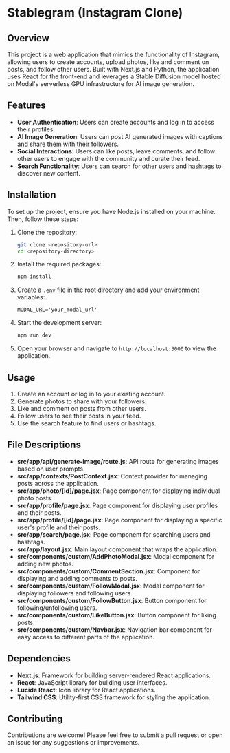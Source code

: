 # Stablegram (Instagram Clone)

## Overview

This project is a web application that mimics the functionality of Instagram, allowing users to create accounts, upload photos, like and comment on posts, and follow other users. Built with Next.js and Python, the application uses React for the front-end and leverages a Stable Diffusion model hosted on Modal's serverless GPU infrastructure for AI image generation.

## Features

- **User Authentication**: Users can create accounts and log in to access their profiles.
- **AI Image Generation**: Users can post AI generated images with captions and share them with their followers.
- **Social Interactions**: Users can like posts, leave comments, and follow other users to engage with the community and curate their feed.
- **Search Functionality**: Users can search for other users and hashtags to discover new content.

## Installation

To set up the project, ensure you have Node.js installed on your machine. Then, follow these steps:

1. Clone the repository:

   ```bash
   git clone <repository-url>
   cd <repository-directory>
   ```

2. Install the required packages:

   ```bash
   npm install
   ```

3. Create a `.env` file in the root directory and add your environment variables:

   ```plaintext
   MODAL_URL='your_modal_url'
   ```

4. Start the development server:

   ```bash
   npm run dev
   ```

5. Open your browser and navigate to `http://localhost:3000` to view the application.

## Usage

1. Create an account or log in to your existing account.
2. Generate photos to share with your followers.
3. Like and comment on posts from other users.
4. Follow users to see their posts in your feed.
5. Use the search feature to find users or hashtags.

## File Descriptions

- **src/app/api/generate-image/route.js**: API route for generating images based on user prompts.
- **src/app/contexts/PostContext.jsx**: Context provider for managing posts across the application.
- **src/app/photo/[id]/page.jsx**: Page component for displaying individual photo posts.
- **src/app/profile/page.jsx**: Page component for displaying user profiles and their posts.
- **src/app/profile/[id]/page.jsx**: Page component for displaying a specific user's profile and their posts.
- **src/app/search/page.jsx**: Page component for searching users and hashtags.
- **src/app/layout.jsx**: Main layout component that wraps the application.
- **src/components/custom/AddPhotoModal.jsx**: Modal component for adding new photos.
- **src/components/custom/CommentSection.jsx**: Component for displaying and adding comments to posts.
- **src/components/custom/FollowModal.jsx**: Modal component for displaying followers and following users.
- **src/components/custom/FollowButton.jsx**: Button component for following/unfollowing users.
- **src/components/custom/LikeButton.jsx**: Button component for liking posts.
- **src/components/custom/Navbar.jsx**: Navigation bar component for easy access to different parts of the application.

## Dependencies

- **Next.js**: Framework for building server-rendered React applications.
- **React**: JavaScript library for building user interfaces.
- **Lucide React**: Icon library for React applications.
- **Tailwind CSS**: Utility-first CSS framework for styling the application.

## Contributing

Contributions are welcome! Please feel free to submit a pull request or open an issue for any suggestions or improvements.
